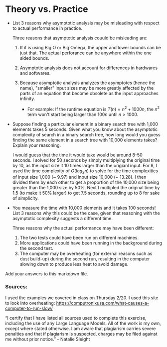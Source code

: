 # Theory vs. Practice

- List 3 reasons why asymptotic analysis may be misleading with respect to
  actual performance in practice.

  Three reasons that asymptotic analysis couuld be misleading are:

  1. If it is using Big O or Big Omega, the upper and lower bounds can be just that. The actual perforance can be anywhere within the one sided bounds.
  2. Asymptotic analysis does not account for differences in hardwares and softwares.
  3. Because asymptotic analysis analyzes the asymptotes (hence the name), "smaller" input sizes may be more greatly affected by the parts of an equation 
     that become obsolete as the input approaches infinity.

     - For example: If the runtime equation is $T(n) = n^2 + 1000n$, the $n^2$ term won't start being larger than $100n$ until $n>1000$.

- Suppose finding a particular element in a binary search tree with 1,000
  elements takes 5 seconds. Given what you know about the asymptotic complexity
  of search in a binary search tree, how long would you guess finding the same
  element in a search tree with 10,000 elements takes? Explain your reasoning.

  I would guess that the time it would take would be around 8-50 seconds. I solved for 50 seconds by simply multiplying the
  original time by 10, as the input size it 10 times larger than the origianl input. For 8, I used the time complexity of
  $O(log_2 n)$ to solve for the time complexities of input size 1,000 (~ 9.97) and input size 10,000 (~ 13.28). I then divided
  them by each other to get a proportion of the 10,000 size being greater than the 1,000 size by 50%. Next I multipled the original
  time by 1.5 (to make it 50% larger) to get 7.5 seconds, rounding up to 8 for sake of simplicity. 

- You measure the time with 10,000 elements and it takes 100 seconds! List 3
  reasons why this could be the case, given that reasoning with the asymptotic
  complexity suggests a different time.

  Three reasons why the actual performance may have been different:

  1. The two tests could have been run on different machines.
  2. More applications could have been running in the background during the second test.
  3. The computer may be overheating (for external reasons such as dust build-up) during the second run, resulting in the computer slowing down to produce less heat to avoid damage.
  
Add your answers to this markdown file.

### Sources:

I used the examples we covered in class on Thursday 2/20. I used this site to look into overheating: https://computronixusa.com/what-causes-a-computer-to-run-slow/ 

“I certify that I have listed all sources used to complete this exercise, including the use of any Large Language Models. All of the work is my own, except where stated otherwise. I am aware that plagiarism carries severe penalties and that if plagiarism is suspected, charges may be filed against me without prior notice.” - Natalie Sleight
